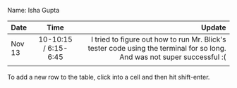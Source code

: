 Name: Isha Gupta 

| Date   |         Time         |                                                                                                                   Update |
|:-------|:--------------------:|-------------------------------------------------------------------------------------------------------------------------:|
| Nov 13 | 10-10:15 / 6:15-6:45 | I tried to figure out how to run Mr. Blick's tester code using the terminal for so long. And was not super successful :( |
|        |                      |                                                                                                                          |


To add a new row to the table, click into a cell and then hit shift-enter.